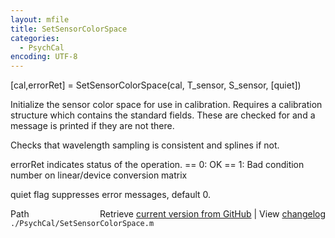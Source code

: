 ```yaml
---
layout: mfile
title: SetSensorColorSpace
categories:
  - PsychCal
encoding: UTF-8
---
```


[cal,errorRet] = SetSensorColorSpace(cal, T\_sensor, S\_sensor, [quiet])

Initialize the sensor color space for use in calibration.  Requires
a calibration structure which contains the standard
fields.  These are checked for and a message is printed if
they are not there.

Checks that wavelength sampling is consistent and splines
if not.

errorRet indicates status of the operation.
  \== 0: OK
  \== 1: Bad condition number on linear/device conversion matrix

quiet flag suppresses error messages, default 0.


<div class="code_header" style="text-align:right;">
  <span style="float:left;">Path&nbsp;&nbsp;</span> <span class="counter">Retrieve <a href=
  "https://raw.github.com/Psychtoolbox-3/Psychtoolbox-3/beta/./PsychCal/SetSensorColorSpace.m">current version from GitHub</a> | View <a href=
  "https://github.com/Psychtoolbox-3/Psychtoolbox-3/commits/beta/./PsychCal/SetSensorColorSpace.m">changelog</a></span>
</div>
<div class="code">
  <code>./PsychCal/SetSensorColorSpace.m</code>
</div>
